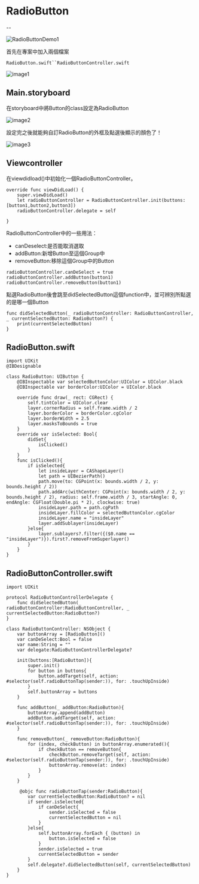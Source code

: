 # RadioButton
--

![RadioButtonDemo1](https://raw.githubusercontent.com/a2734043/RadioButton/master/images/RadioButtonDemo.gif)

首先在專案中加入兩個檔案

`RadioButton.swift``RadioButtonController.swift`

![image1](https://raw.githubusercontent.com/a2734043/RadioButton/master/images/image1.png)

## Main.storyboard

在storyboard中將Button的class設定為RadioButton

![image2](https://raw.githubusercontent.com/a2734043/RadioButton/master/images/image2.png)

設定完之後就能夠自訂RadioButton的外框及點選後顯示的顏色了！

![image3](https://raw.githubusercontent.com/a2734043/RadioButton/master/images/image3.png)


## Viewcontroller

在viewdidload()中初始化一個RadioButtonController。

	override func viewDidLoad() {
        super.viewDidLoad()
        let radioButtonController = RadioButtonController.init(buttons: [button1,button2,button3])
        radioButtonController.delegate = self
        
    }
    
    
RadioButtonController中的一些用法：

- canDeselect:是否能取消選取
- addButton:新增Button至這個Group中
- removeButton:移除這個Group中的Button

```
radioButtonController.canDeSelect = true
radioButtonController.addButton(button1)
radioButtonController.removeButton(button1)
```

點選RadioButton後會跳至didSelectedButton這個function中，並可辨別所點選的是哪一個Button

	func didSelectedButton(_ radioButtonController: RadioButtonController, _ currentSelectedButton: RadioButton?) {
        print(currentSelectedButton)
    }
    
## RadioButton.swift
```
import UIKit
@IBDesignable

class RadioButton: UIButton {
    @IBInspectable var selectedButtonColor:UIColor = UIColor.black
    @IBInspectable var borderColor:UIColor = UIColor.black
    
    override func draw(_ rect: CGRect) {
        self.tintColor = UIColor.clear
        layer.cornerRadius = self.frame.width / 2
        layer.borderColor = borderColor.cgColor
        layer.borderWidth = 2.5
        layer.masksToBounds = true
    }
    override var isSelected: Bool{
        didSet{
            isClicked()
        }
    }
    func isClicked(){
        if isSelected{
            let insideLayer = CAShapeLayer()
            let path = UIBezierPath()
            path.move(to: CGPoint(x: bounds.width / 2, y: bounds.height / 2))
            path.addArc(withCenter: CGPoint(x: bounds.width / 2, y: bounds.height / 2), radius: self.frame.width / 3, startAngle: 0, endAngle: CGFloat(Double.pi * 2), clockwise: true)
            insideLayer.path = path.cgPath
            insideLayer.fillColor = selectedButtonColor.cgColor
            insideLayer.name = "insideLayer"
            layer.addSublayer(insideLayer)
        }else{
            layer.sublayers?.filter({($0.name == "insideLayer")}).first?.removeFromSuperlayer()
        }
    }
}
```

## RadioButtonController.swift
```
import UIKit

protocol RadioButtonControllerDelegate {
    func didSelectedButton(_ radioButtonController:RadioButtonController, _ currentSelectedButton:RadioButton?)
}

class RadioButtonController: NSObject {
    var buttonArray = [RadioButton]()
    var canDeSelect:Bool = false
    var name:String = ""
    var delegate:RadioButtonControllerDelegate?
        
    init(buttons:[RadioButton]){
        super.init()
        for button in buttons{
            button.addTarget(self, action: #selector(self.radioButtonTap(sender:)), for: .touchUpInside)
        }
        self.buttonArray = buttons
    }
    
    func addButton(_ addButton:RadioButton){
        buttonArray.append(addButton)
        addButton.addTarget(self, action: #selector(self.radioButtonTap(sender:)), for: .touchUpInside)
    }
    
    func removeButton(_ removeButton:RadioButton){
        for (index, checkButton) in buttonArray.enumerated(){
            if checkButton == removeButton{
                checkButton.removeTarget(self, action: #selector(self.radioButtonTap(sender:)), for: .touchUpInside)
                buttonArray.remove(at: index)
            }
        }
    }

     @objc func radioButtonTap(sender:RadioButton){
        var currentSelectedButton:RadioButton? = nil
        if sender.isSelected{
            if canDeSelect{
                sender.isSelected = false
                currentSelectedButton = nil
            }
        }else{
            self.buttonArray.forEach { (button) in
                button.isSelected = false
            }
            sender.isSelected = true
            currentSelectedButton = sender
        }
        self.delegate?.didSelectedButton(self, currentSelectedButton)
    }
}
```


    
    
  

  
  


